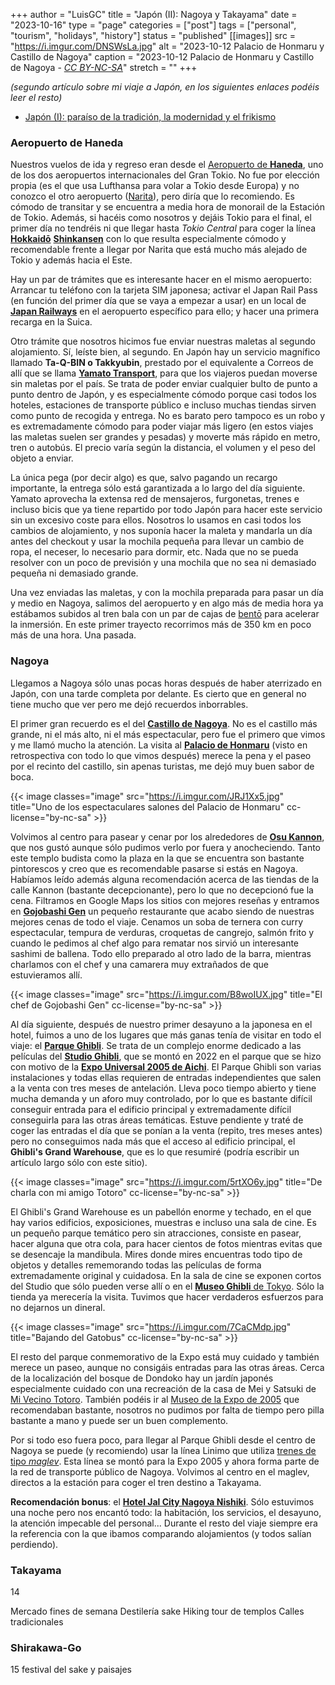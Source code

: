 +++
author = "LuisGC"
title = "Japón (II): Nagoya y Takayama"
date = "2023-10-16"
type = "page"
categories = ["post"]
tags = ["personal", "tourism", "holidays", "history"]
status = "published"
[[images]]
  src = "https://i.imgur.com/DNSWsLa.jpg"
  alt = "2023-10-12 Palacio de Honmaru y Castillo de Nagoya"
  caption = "2023-10-12 Palacio de Honmaru y Castillo de Nagoya - <a href='http://creativecommons.org/licenses/by-nc-sa/3.0/'><i>CC BY-NC-SA</i></a>"
  stretch = ""
+++

_(segundo artículo sobre mi viaje a Japón, en los siguientes enlaces podéis leer el resto)_
* [Japón (I): paraíso de la tradición, la modernidad y el frikismo](/blog/2023/10/japon-1-paraiso-tradicion-modernidad-frikismo/)

### Aeropuerto de Haneda

Nuestros vuelos de ida y regreso eran desde el [Aeropuerto de **Haneda**](https://es.wikipedia.org/wiki/Aeropuerto_Internacional_de_Haneda), uno de los dos aeropuertos internacionales del Gran Tokio. No fue por elección propia (es el que usa Lufthansa para volar a Tokio desde Europa) y no conozco el otro aeropuerto ([Narita](https://es.wikipedia.org/wiki/Aeropuerto_Internacional_de_Narita)), pero diría que lo recomiendo. Es cómodo de transitar y se encuentra a media hora de monorail de la Estación de Tokio. Además, si hacéis como nosotros y dejáis Tokio para el final, el primer día no tendréis ni que llegar hasta _Tokio Central_ para coger la línea [**Hokkaidō**](https://es.wikipedia.org/wiki/Hokkaid%C5%8D_Shinkansen) [**Shinkansen**](https://es.wikipedia.org/wiki/Shinkansen) con lo que resulta especialmente cómodo y recomendable frente a llegar por Narita que está mucho más alejado de Tokio y además hacia el Este.

Hay un par de trámites que es interesante hacer en el mismo aeropuerto: Arrancar tu teléfono con la tarjeta SIM japonesa; activar el Japan Rail Pass (en función del primer día que se vaya a empezar a usar) en un local de [**Japan Railways**](https://es.wikipedia.org/wiki/Japan_Railways) en el aeropuerto específico para ello; y hacer una primera recarga en la Suica.

Otro trámite que nosotros hicimos fue enviar nuestras maletas al segundo alojamiento. Sí, leíste bien, al segundo. En Japón hay un servicio magnífico llamado **Ta-Q-BIN o Takkyubin**, prestado por el equivalente a Correos de allí que se llama [**Yamato Transport**](https://www.global-yamato.com), para que los viajeros puedan moverse sin maletas por el país. Se trata de poder enviar cualquier bulto de punto a punto dentro de Japón, y es especialmente cómodo porque casi todos los hoteles, estaciones de transporte público e incluso muchas tiendas sirven como punto de recogida y entrega. No es barato pero tampoco es un robo y es extremadamente cómodo para poder viajar más ligero (en estos viajes las maletas suelen ser grandes y pesadas) y moverte más rápido en metro, tren o autobús. El precio varía según la distancia, el volumen y el peso del objeto a enviar.

La única pega (por decir algo) es que, salvo pagando un recargo importante, la entrega sólo está garantizada a lo largo del día siguiente. Yamato aprovecha la extensa red de mensajeros, furgonetas, trenes e incluso bicis que ya tiene repartido por todo Japón para hacer este servicio sin un excesivo coste para ellos. Nosotros lo usamos en casi todos los cambios de alojamiento, y nos suponía hacer la maleta y mandarla un día antes del checkout y usar la mochila pequeña para llevar un cambio de ropa, el neceser, lo necesario para dormir, etc. Nada que no se pueda resolver con un poco de previsión y una mochila que no sea ni demasiado pequeña ni demasiado grande.

Una vez enviadas las maletas, y con la mochila preparada para pasar un día y medio en Nagoya, salimos del aeropuerto y en algo más de media hora ya estábamos subidos al tren bala con un par de cajas de [bentō](https://es.wikipedia.org/wiki/Bent%C5%8D) para acelerar la inmersión. En este primer trayecto recorrimos más de 350 km en poco más de una hora. Una pasada.

### Nagoya

Llegamos a Nagoya sólo unas pocas horas después de haber aterrizado en Japón, con una tarde completa por delante. Es cierto que en general no tiene mucho que ver pero me dejó recuerdos inborrables.

El primer gran recuerdo es el del [**Castillo de Nagoya**](https://maps.app.goo.gl/mBQZovw3CBzL341i8). No es el castillo más grande, ni el más alto, ni el más espectacular, pero fue el primero que vimos y me llamó mucho la atención. La visita al [**Palacio de Honmaru**](https://maps.app.goo.gl/LcjMbVHSbNNaTwHT6) (visto en retrospectiva con todo lo que vimos después) merece la pena y el paseo por el recinto del castillo, sin apenas turistas, me dejó muy buen sabor de boca.

{{< image classes="image" src="https://i.imgur.com/JRJ1Xx5.jpg" title="Uno de los espectaculares salones del Palacio de Honmaru" cc-license="by-nc-sa" >}}

Volvimos al centro para pasear y cenar por los alrededores de [**Osu Kannon**](https://maps.app.goo.gl/3ALEV8XxLVLGHftB6), que nos gustó aunque sólo pudimos verlo por fuera y anocheciendo. Tanto este templo budista como la plaza en la que se encuentra son bastante pintorescos y creo que es recomendable pasarse si estás en Nagoya. Habíamos leído además alguna recomendación acerca de las tiendas de la calle Kannon (bastante decepcionante), pero lo que no decepcionó fue la cena. Filtramos en Google Maps los sitios con mejores reseñas y entramos en [**Gojobashi Gen**](https://maps.app.goo.gl/uKmpTj8Z1SeKZ8hA7) un pequeño restaurante que acabo siendo de nuestras mejores cenas de todo el viaje. Cenamos un soba de ternera con curry espectacular, tempura de verduras, croquetas de cangrejo, salmón frito y cuando le pedimos al chef algo para rematar nos sirvió un interesante sashimi de ballena. Todo ello preparado al otro lado de la barra, mientras charlamos con el chef y una camarera muy extrañados de que estuvieramos allí.

{{< image classes="image" src="https://i.imgur.com/B8woIUX.jpg" title="El chef de Gojobashi Gen" cc-license="by-nc-sa" >}}

Al día siguiente, después de nuestro primer desayuno a la japonesa en el hotel, fuimos a uno de los lugares que más ganas tenía de visitar en todo el viaje: el [**Parque Ghibli**](https://ghibli-park.jp/en/). Se trata de un complejo enorme dedicado a las películas del [**Studio Ghibli**](https://es.wikipedia.org/wiki/Studio_Ghibli), que se montó en 2022 en el parque que se hizo con motivo de la [**Expo Universal 2005 de Aichi**](https://es.wikipedia.org/wiki/Exposici%C3%B3n_Universal_de_Aichi_de_2005). El Parque Ghibli son varias instalaciones y todas ellas requieren de entradas independientes que salen a la venta con tres meses de antelación. Lleva poco tiempo abierto y tiene mucha demanda y un aforo muy controlado, por lo que es bastante difícil conseguir entrada para el edificio principal y extremadamente difícil conseguirla para las otras áreas temáticas. Estuve pendiente y traté de coger las entradas el día que se ponían a la venta (repito, tres meses antes) pero no conseguimos nada más que el acceso al edificio principal, el **Ghibli's Grand Warehouse**, que es lo que resumiré (podría escribir un artículo largo sólo con este sitio).

{{< image classes="image" src="https://i.imgur.com/5rtXO6y.jpg" title="De charla con mi amigo Totoro" cc-license="by-nc-sa" >}}

El Ghibli's Grand Warehouse es un pabellón enorme y techado, en el que hay varios edificios, exposiciones, muestras e incluso una sala de cine. Es un pequeño parque temático pero sin atracciones, consiste en pasear, hacer alguna que otra cola, para hacer cientos de fotos mientras evitas que se desencaje la mandibula. Mires donde mires encuentras todo tipo de objetos y detalles rememorando todas las películas de forma extremadamente original y cuidadosa. En la sala de cine se exponen cortos del Studio que sólo pueden verse allí o en el [**Museo Ghibli** de Tokyo](https://en.wikipedia.org/wiki/Ghibli_Museum). Sólo la tienda ya merecería la visita. Tuvimos que hacer verdaderos esfuerzos para no dejarnos un dineral.

{{< image classes="image" src="https://i.imgur.com/7CaCMdp.jpg" title="Bajando del Gatobus" cc-license="by-nc-sa" >}}

El resto del parque conmemorativo de la Expo está muy cuidado y también merece un paseo, aunque no consigáis entradas para las otras áreas. Cerca de la localización del bosque de Dondoko hay un jardín japonés especialmente cuidado con una recreación de la casa de Mei y Satsuki de [Mi Vecino Totoro](https://es.wikipedia.org/wiki/Mi_vecino_Totoro). También podéis ir al [Museo de la Expo de 2005](https://maps.app.goo.gl/YQ2LNKUE8315oASw7) que recomendaban bastante, nosotros no pudimos por falta de tiempo pero pilla bastante a mano y puede ser un buen complemento.

Por si todo eso fuera poco, para llegar al Parque Ghibli desde el centro de Nagoya se puede (y recomiendo) usar la línea Linimo que utiliza [trenes de tipo _maglev_](https://es.wikipedia.org/wiki/Tren_de_levitaci%C3%B3n_magn%C3%A9tica). Esta línea se montó para la Expo 2005 y ahora forma parte de la red de transporte público de Nagoya. Volvimos al centro en el maglev, directos a la estación para coger el tren destino a Takayama.

**Recomendación bonus**: el [**Hotel Jal City Nagoya Nishiki**](https://maps.app.goo.gl/LG3UuJfbGuA7sw2w7). Sólo estuvimos una noche pero nos encantó todo: la habitación, los servicios, el desayuno, la atención impecable del personal... Durante el resto del viaje siempre era la referencia con la que ibamos comparando alojamientos (y todos salían perdiendo).

### Takayama

14

Mercado fines de semana
Destilería sake
Hiking tour de templos
Calles tradicionales

### Shirakawa-Go

15 festival del sake y paisajes 